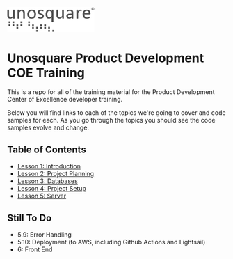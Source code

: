 <img src="images/unosquare_logo.svg" width=200 />

# Unosquare Product Development COE Training

This is a repo for all of the training material for the Product Development Center of Excellence developer training.

Below you will find links to each of the topics we're going to cover and code samples for each. As you go through the topics you should see the code samples evolve and change.

## Table of Contents

- [Lesson 1: Introduction](https://github.com/richarddubay/coe-training/tree/lesson-1-introduction)
- [Lesson 2: Project Planning](https://github.com/richarddubay/coe-training/tree/lesson-2-project-planning)
- [Lesson 3: Databases](https://github.com/richarddubay/coe-training/tree/lesson-3-databases)
- [Lesson 4: Project Setup](https://github.com/richarddubay/coe-training/tree/main/lesson-4-project-setup)
- [Lesson 5: Server](https://github.com/richarddubay/coe-training/tree/main/lesson-5-server)

## Still To Do

- 5.9: Error Handling
- 5.10: Deployment (to AWS, including Github Actions and Lightsail)
- 6: Front End
